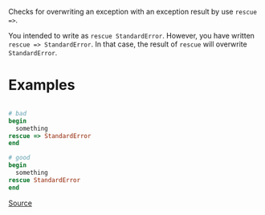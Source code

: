 
Checks for overwriting an exception with an exception result by use ``rescue =>``.

You intended to write as `rescue StandardError`.
However, you have written `rescue => StandardError`.
In that case, the result of `rescue` will overwrite `StandardError`.

# Examples

```ruby

# bad
begin
  something
rescue => StandardError
end

# good
begin
  something
rescue StandardError
end
```

[Source](http://www.rubydoc.info/gems/rubocop/RuboCop/Cop/Lint/ConstantOverwrittenInRescue)